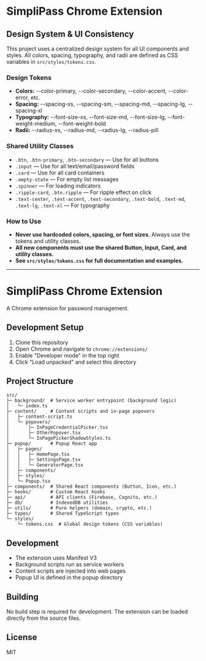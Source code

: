 # SimpliPass Chrome Extension

## Design System & UI Consistency

This project uses a centralized design system for all UI components and styles. All colors, spacing, typography, and radii are defined as CSS variables in `src/styles/tokens.css`.

### Design Tokens
- **Colors:** --color-primary, --color-secondary, --color-accent, --color-error, etc.
- **Spacing:** --spacing-xs, --spacing-sm, --spacing-md, --spacing-lg, --spacing-xl
- **Typography:** --font-size-xs, --font-size-md, --font-size-lg, --font-weight-medium, --font-weight-bold
- **Radii:** --radius-xs, --radius-md, --radius-lg, --radius-pill

### Shared Utility Classes
- `.btn`, `.btn-primary`, `.btn-secondary` — Use for all buttons
- `.input` — Use for all text/email/password fields
- `.card` — Use for all card containers
- `.empty-state` — For empty list messages
- `.spinner` — For loading indicators
- `.ripple-card`, `.btn.ripple` — For ripple effect on click
- `.text-center`, `.text-accent`, `.text-secondary`, `.text-bold`, `.text-md`, `.text-lg`, `.text-xl` — For typography

### How to Use
- **Never use hardcoded colors, spacing, or font sizes.** Always use the tokens and utility classes.
- **All new components must use the shared Button, Input, Card, and utility classes.**
- **See `src/styles/tokens.css` for full documentation and examples.**

---

# SimpliPass Chrome Extension

A Chrome extension for password management.

## Development Setup

1. Clone this repository
2. Open Chrome and navigate to `chrome://extensions/`
3. Enable "Developer mode" in the top right
4. Click "Load unpacked" and select this directory

## Project Structure

```
src/
├─ background/  # Service worker entrypoint (background logic)
│   └─ index.ts
├─ content/     # Content scripts and in-page popovers
│   ├─ content-script.ts
│   └─ popovers/
│       ├─ InPageCredentialPicker.tsx
│       ├─ OtherPopover.tsx
│       └─ InPagePickerShadowStyles.ts
├─ popup/       # Popup React app
│   ├─ pages/
│   │   ├─ HomePage.tsx
│   │   ├─ SettingsPage.tsx
│   │   └─ GeneratorPage.tsx
│   ├─ components/
│   ├─ styles/
│   └─ Popup.tsx
├─ components/  # Shared React components (Button, Icon, etc.)
├─ hooks/       # Custom React hooks
├─ api/         # API clients (Firebase, Cognito, etc.)
├─ db/          # IndexedDB utilities
├─ utils/       # Pure helpers (domain, crypto, etc.)
├─ types/       # Shared TypeScript types
└─ styles/
    └─ tokens.css  # Global design tokens (CSS variables)
```

## Development

- The extension uses Manifest V3
- Background scripts run as service workers
- Content scripts are injected into web pages
- Popup UI is defined in the popup directory

## Building

No build step is required for development. The extension can be loaded directly from the source files.

## License

MIT 